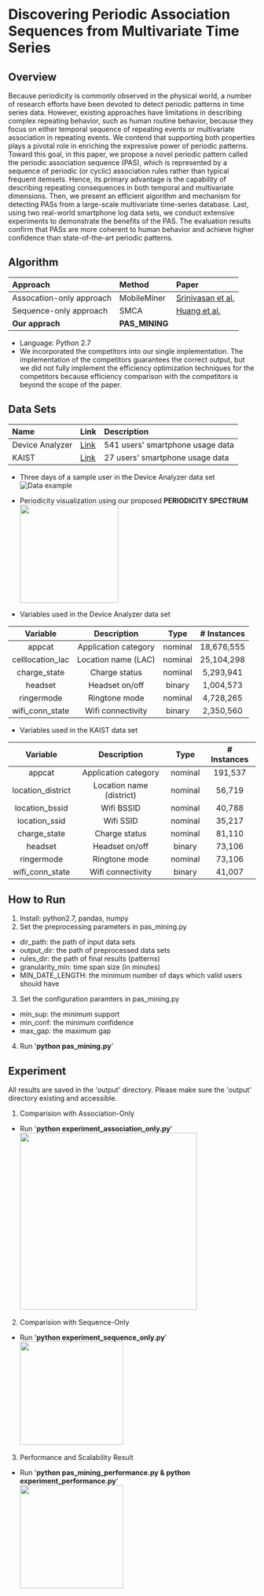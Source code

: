 Discovering Periodic Association Sequences from Multivariate Time Series
=========================
## Overview
Because periodicity is commonly observed in the physical world, a number of research efforts have been devoted to detect periodic patterns in time series data. However, existing approaches have limitations in describing complex repeating behavior, such as human routine behavior, because they focus on either temporal sequence of repeating events or multivariate association in repeating events. We contend that supporting both properties plays a pivotal role in enriching the expressive power of periodic patterns. Toward this goal, in this paper, we propose a novel periodic pattern called the periodic association sequence (PAS), which is represented by a sequence of periodic (or cyclic) association rules rather than typical frequent itemsets. Hence, its primary advantage is the capability of describing repeating consequences in both temporal and multivariate dimensions. Then, we present an efficient algorithm and mechanism for detecting PASs from a large-scale multivariate time-series database. Last, using two real-world smartphone log data sets, we conduct extensive experiments to demonstrate the benefits of the PAS. The evaluation results confirm that PASs are more coherent to human behavior and achieve higher confidence than state-of-the-art periodic patterns.

## Algorithm
| Approach                 | Method          | Paper                |
| :----------------------- | :-------------- | :------------------- |
| Assocation-only approach | MobileMiner     | [Srinivasan et al.](https://ai2-s2-pdfs.s3.amazonaws.com/b379/bc081918226f5f92f1919bceebbb76a1d027.pdf)|
| Sequence-only approach   | SMCA            | [Huang et al.](http://ieeexplore.ieee.org/stamp/stamp.jsp?arnumber=1423978) |
| **Our apprach**          | **PAS_MINING**  |                      |
- Language: Python 2.7
- We incorporated the competitors into our single implementation. The implementation of the competitors guarantees the correct output, but we did not fully implement the efficiency optimization techniques for the competitors because efficiency comparison with the competitors is beyond the scope of the paper.

## Data Sets
| Name            | Link                                         | Description                                    |
| :-------------- | :------------------------------------------- |:-----------------------------------------------|
| Device Analyzer | [Link](https://deviceanalyzer.cl.cam.ac.uk/) | 541 users' smartphone usage data   |
| KAIST           | [Link](http://dmserver6.kaist.ac.kr/PAS/kaist_dataset.tar.gz) | 27 users' smartphone usage data |

- Three days of a sample user in the Device Analyzer data set
![Data example](http://dmserver6.kaist.ac.kr/PAS/img/data_example.png "Data example")

- Periodicity visualization using our proposed **PERIODICITY SPECTRUM**
<img height="200" src="http://dmserver6.kaist.ac.kr/PAS/img/periodicity_distribution.png"></img>

- Variables used in the Device Analyzer data set

| Variable          | Description          | Type    | # Instances   |
| :---------------: | :------------------: | :-----: |:-------------:|
| appcat            | Application category | nominal |	18,676,555   |
| celllocation\_lac | Location name (LAC)  | nominal |	25,104,298   |
| charge\_state     | Charge status        | nominal |	5,293,941    |
| headset           | Headset on/off       | binary  |	1,004,573    |
| ringermode        | Ringtone mode        | nominal |	4,728,265    |
| wifi\_conn\_state | Wifi connectivity    | binary  |	2,350,560    |

- Variables used in the KAIST data set

| Variable           | Description              | Type    | # Instances |
| :----------------: | :----------------------: | :-----: |:-----------:|
| appcat             | Application category     | nominal |	191,537     |
| location\_district | Location name (district) | nominal |	56,719      |
| location\_bssid    | Wifi BSSID               | nominal |	40,788      |
| location\_ssid     | Wifi SSID                | nominal |	35,217      |
| charge\_state      | Charge status            | nominal |	81,110      |
| headset            | Headset on/off           | binary  |	73,106      |
| ringermode         | Ringtone mode            | nominal |	73,106      |
| wifi\_conn\_state  | Wifi connectivity        | binary  |	41,007      |

## How to Run
1. Install: python2.7, pandas, numpy
2. Set the preprocessing parameters in pas_mining.py
  - dir_path: the path of input data sets
  - output_dir: the path of preprocessed data sets
  - rules_dir: the path of final results (patterns)
  - granularity_min: time span size (in minutes)
  - MIN_DATE_LENGTH: the minimum number of days which valid users should have
3. Set the configuration paramters in pas_mining.py
  - min_sup: the minimum support
  - min_conf: the minimum confidence
  - max_gap: the maximum gap
4. Run '**python pas_mining.py**'
  
## Experiment
All results are saved in the 'output' directory. Please make sure the 'output' directory existing and accessible.

1. Comparision with Association-Only
  - Run '**python experiment_association_only.py**'<br/>
    <img height="360" src="http://dmserver6.kaist.ac.kr/PAS/img/compared_association.png"></img>
2. Comparision with Sequence-Only <br/>
  - Run '**python experiment_sequence_only.py**'<br/>
    <img height="210" src="http://dmserver6.kaist.ac.kr/PAS/img/compared_sequence.png"></img>
3. Performance and Scalability Result
  - Run '**python pas_mining_performance.py & python experiment_performance.py**'<br/>
    <img height="210" src="http://dmserver6.kaist.ac.kr/PAS/img/performance.png"></img>
